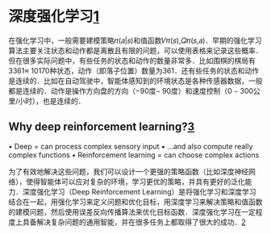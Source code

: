 

<!--
 * @version:
 * @Author:  StevenJokess https://github.com/StevenJokess
 * @Date: 2020-10-14 21:49:49
 * @LastEditors:  StevenJokess https://github.com/StevenJokess
 * @LastEditTime: 2020-12-08 17:05:23
 * @Description:
 * @TODO::
 * @Reference:https://nndl.github.io/
-->

# 深度强化学习[1]

在强化学习中，一般需要建模策略𝜋(𝑎|𝑠)和值函数𝑉𝜋(𝑠),𝑄𝜋(𝑠,𝑎)．早期的强化学习算法主要关注状态和动作都是离散且有限的问题，可以使用表格来记录这些概率．但在很多实际问题中，有些任务的状态和动作的数量非常多．比如围棋的棋局有3361≈ 10170种状态，动作（即落子位置）数量为361．还有些任务的状态和动作是连续的．比如在自动驾驶中，智能体感知到的环境状态是各种传感器数据，一般都是连续的．动作是操作方向盘的方向（−90度∼ 90度）和速度控制（0 ∼ 300公里/小时），也是连续的．


## Why deep reinforcement learning?[3]

• Deep = can process complex sensory input ▪ …and also compute really complex functions • Reinforcement learning = can choose complex actions

为了有效地解决这些问题，我们可以设计一个更强的策略函数（比如深度神经网络），使得智能体可以应对复杂的环境，学习更优的策略，并具有更好的泛化能力．深度强化学习（Deep Reinforcement Learning）是将强化学习和深度学习结合在一起，用强化学习来定义问题和优化目标，用深度学习来解决策略和值函数的建模问题，然后使用误差反向传播算法来优化目标函数．深度强化学习在一定程度上具备解决复杂问题的通用智能，并在很多任务上都取得了很大的成功．[2]


[1]: https://nndl.github.io/
[2]: https://mrt.aminer.cn/5e05b8176438ae128ad73227
[3]: http://rail.eecs.berkeley.edu/deeprlcourse/static/slides/lec-1.pdf
[4]: https://github.com/udacity/deep-reinforcement-learning/blob/master/finance/DRL.ipynb
